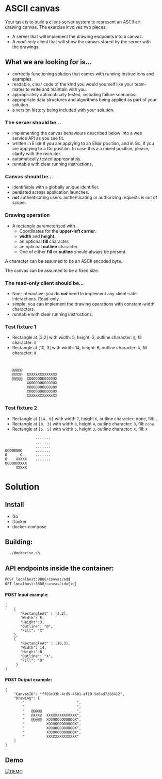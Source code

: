 # ASCII canvas
Your task is to build a client-server system to represent an ASCII art drawing canvas. The exercise involves two pieces:

- A server that will implement the drawing endpoints into a canvas.
- A _read-only_ client that will show the canvas stored by the server with the drawings.

## What we are looking for is...

- correctly functioning solution that comes with running instructions and examples.
- readable, clear code of the kind you would yourself like your team-mates to write and maintain with you.
- appropriately automatically tested, including failure scenarios.
- appropriate data structures and algorithms being applied as part of your solution.
- a version history being included with your solution.

### The server should be...

- implementing the canvas behaviours described below into a web service API as you see fit.
- written in Elixir if you are applying to an Elixir position, and in Go, if you are applying to a Go position. In case this a a mixed position, please, clarify with the recruiter.
- automatically tested appropriately.
- runnable with clear running instructions.

### Canvas should be...

- identifiable with a globally unique identifier.
- persisted across application launches.
- **_not_** authenticating users: authenticating or authorizing requests is out of scope.

### Drawing operation

- A rectangle parameterised with...
  - Coordinates for the **upper-left corner**.
  - **width** and **height**.
  - an optional **fill** character.
  - an optional **outline** character.
  - One of either **fill** or **outline** should always be present.

A character can be assumed to be an ASCII encoded byte.

The canvas can be assumed to be a fixed size.

### The read-only client should be...

- Non-interactive: you do **_not_** need to implement any client-side interactions. Read-only.
- simple: you can implement the drawing operations with constant-width characters.
- runnable with clear running instructions.

### Test fixture 1

- Rectangle at [3,2] with width: 5, height: 3, outline character: `@`, fill character: `X`
- Rectangle at [10, 3] with width: 14, height: 6, outline character: `X`, fill character: `O`
```


   @@@@@
   @XXX@  XXXXXXXXXXXXXX
   @@@@@  XOOOOOOOOOOOOX
          XOOOOOOOOOOOOX
          XOOOOOOOOOOOOX
          XOOOOOOOOOOOOX
          XXXXXXXXXXXXXX
```

### Test fixture 2

- Rectangle at `[14, 0]` with width `7`, height `6`, outline character: none, fill: `.`
- Rectangle at `[0, 3]` with width `8`, height `4`, outline character: `O`, fill: `none`
- Rectangle at `[5, 5]` with width `5`, height `3`, outline character: `X`, fill: `X`

```
              .......
              .......
              .......
OOOOOOOO      .......
O      O      .......
O    XXXXX    .......
OOOOOXXXXX
     XXXXX
```

# Solution

## Install
  * Go
  * Docker
  * docker-compose

## Building:
```bash
  ./dockerise.sh
```
## API endpoints inside the container:
```bash
POST localhost:8888/canvas/add
GET localhost:8888/canvas?id={id}
```
#### POST Input example:
```
[
    {
       "RectangleAt" : [3,2],
       "Width": 5,
       "Height":3,
       "Outline": "@",
       "Fill": "X"
    }, 
    {
       "RectangleAt" : [10,3],
       "Width": 14,
       "Height":6,
       "Outline": "X",
       "Fill": "O"
     }
]
```
#### POST Output example:
```
{
    "CanvasID": "ff89e33b-4cd5-45b1-af19-5e6ad7288412",
    "Drawing": [
        "                        ",
        "                        ",
        "   @@@@@                ",
        "   @XXX@  XXXXXXXXXXXXXX",
        "   @@@@@  XOOOOOOOOOOOOX",
        "          XOOOOOOOOOOOOX",
        "          XOOOOOOOOOOOOX",
        "          XOOOOOOOOOOOOX",
        "          XXXXXXXXXXXXXX"
    ]
}

```
## Demo

[![DEMO](https://img.youtube.com/vi/5EAc5ZgkYes/0.jpg)](https://youtu.be/5EAc5ZgkYes)

